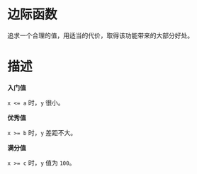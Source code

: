 <h1>边际函数</h1>

追求一个合理的值，用适当的代价，取得该功能带来的大部分好处。

<h1>描述</h1>

**入门值**

`x <= a` 时，`y` 很小。

**优秀值**

`x >= b` 时，`y` 差距不大。

**满分值**

`x >= c` 时，`y` 值为 `100`。